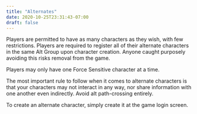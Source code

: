 ```yaml
---
title: "Alternates"
date: 2020-10-25T23:31:43-07:00
draft: false
---
```


Players are permitted to have as many characters as they wish, with few restrictions. Players are required to register all of their alternate characters in the same Alt Group upon character creation. Anyone caught purposely avoiding this risks removal from the game.

Players may only have one Force Sensitive character at a time.

The most important rule to follow when it comes to alternate characters is that your characters may not interact in any way, nor share information with one another even indirectly. Avoid alt path-crossing entirely.

To create an alternate character, simply create it at the game login screen.